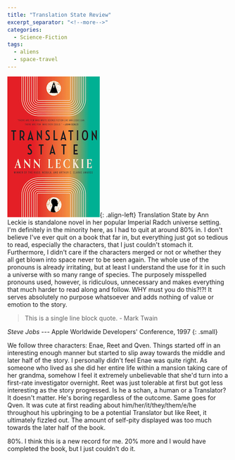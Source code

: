 ```yaml
---
title: "Translation State Review"
excerpt_separator: "<!--more-->"
categories:
  - Science-Fiction
tags:
  - aliens
  - space-travel
---
```

![book-cover](/assets/images/translation-state.jpeg){: .align-left} Translation State by Ann Leckie is standalone novel in her popular Imperial Radch universe setting. I'm definitely in the minority here, as I had to quit at around 80% in. I don't believe I've ever quit on a book that far in, but everything just got so tedious to read, especially the characters, that I just couldn't stomach it. Furthermore, I didn't care if the characters merged or not or whether they all get blown into space never to be seen again. The whole use of the pronouns is already irritating, but at least I understand the use for it in such a universe with so many range of species. The purposely misspelled pronouns used, however, is ridiculous, unnecessary and makes everything that much harder to read along and follow. WHY must you do this?!?! It serves absolutely no purpose whatsoever and adds nothing of value or emotion to the story.

> This is a single line block quote. - Mark Twain

<cite>Steve Jobs</cite> --- Apple Worldwide Developers' Conference, 1997
{: .small}

We follow three characters: Enae, Reet and Qven. Things started off in an interesting enough manner but started to slip away towards the middle and later half of the story. I personally didn't feel Enae was quite right. As someone who lived as she did her entire life within a mansion taking care of her grandma, somehow I feel it extremely unbelievable that she'd turn into a first-rate investigator overnight. Reet was just tolerable at first but got less interesting as the story progressed. Is he a schan, a human or a Translator? It doesn't matter. He's boring regardless of the outcome. Same goes for Qven. It was cute at first reading about him/her/it/they/them/e/he throughout his upbringing to be a potential Translator but like Reet, it ultimately fizzled out. The amount of self-pity displayed was too much towards the later half of the book. 

80%. I think this is a new record for me. 20% more and I would have completed the book, but I just couldn't do it.  


